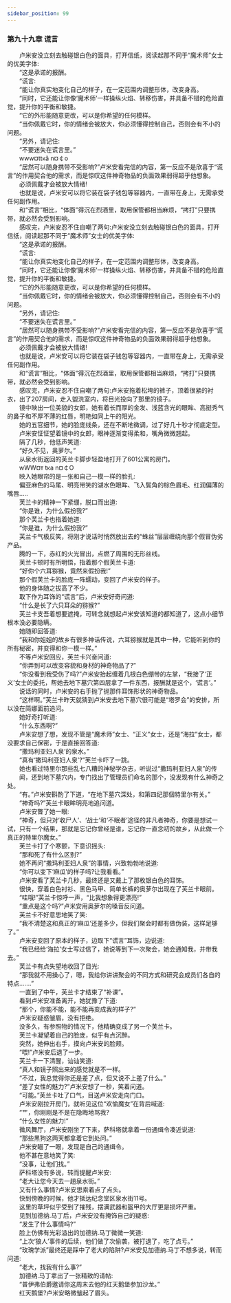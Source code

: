 ```yaml
---
sidebar_position: 99
---
```

### 第九十九章 谎言  


　　卢米安没立刻去触碰银白色的面具，打开信纸，阅读起那不同于“魔术师”女士的优美字体:  
　　“这是承诺的报酬。  
　　“谎言:  
　　“能让你真实地变化自己的样子，在一定范围内调整形体，改变身高。  
　　“同时，它还能让你像‘魔术师’一样操纵火焰、转移伤害，并具备不错的危险直觉，提升你的平衡和敏捷。  
　　“它的外形能随意更改，可以是你希望的任何模样。  
　　“当你佩戴它时，你的情绪会被放大，你必须懂得控制自己，否则会有不小的问题。  
　　“另外，请记住:  
　　“不要迷失在谎言里。”  
　　www¤ttκǎ n¤￠o  
　　“居然可以随身携带不受影响?”卢米安看完信的内容，第一反应不是欣喜于“谎言”的作用契合他的需求，而是惊叹这件神奇物品的负面效果弱得超乎他想象。  
　　必须佩戴才会被放大情绪!  
　　也就是说，卢米安可以将它装在袋子钱包等容器内，一直带在身上，无需承受任何副作用。  
　　和“谎言”相比，“体面”得沉在烈酒里，取用保管都相当麻烦，“拷打”只要携带，就必然会受到影响。  
　　感叹完，卢米安忍不住自嘲了两句:卢米安没立刻去触碰银白色的面具，打开信纸，阅读起那不同于“魔术师”女士的优美字体:  
　　“这是承诺的报酬。  
　　“谎言:  
　　“能让你真实地变化自己的样子，在一定范围内调整形体，改变身高。  
　　“同时，它还能让你像‘魔术师’一样操纵火焰、转移伤害，并具备不错的危险直觉，提升你的平衡和敏捷。  
　　“它的外形能随意更改，可以是你希望的任何模样。  
　　“当你佩戴它时，你的情绪会被放大，你必须懂得控制自己，否则会有不小的问题。  
　　“另外，请记住:  
　　“不要迷失在谎言里。”  
　　“居然可以随身携带不受影响?”卢米安看完信的内容，第一反应不是欣喜于“谎言”的作用契合他的需求，而是惊叹这件神奇物品的负面效果弱得超乎他想象。  
　　必须佩戴才会被放大情绪!  
　　也就是说，卢米安可以将它装在袋子钱包等容器内，一直带在身上，无需承受任何副作用。  
　　和“谎言”相比，“体面”得沉在烈酒里，取用保管都相当麻烦，“拷打”只要携带，就必然会受到影响。  
　　感叹完，卢米安忍不住自嘲了两句:卢米安拖着松垮的裤子，顶着很紧的衬衣，出了207房间，走入盥洗室内，将目光投向了那里的镜子。  
　　镜中映出一位美貌的女郎，她有着长而厚的金发、浅蓝含光的眼眸、高挺秀气的鼻子和不厚不薄的红唇，明艳如同上午的阳光。  
　　她的五官细节，她的脸庞线条，还在不断地微调，过了好几十秒才彻底定型。  
　　卢米安怔怔望着镜中的女郎，眼神逐渐变得柔和，嘴角微微翘起。  
　　隔了几秒，他低声笑道:  
　　“好久不见，奥萝尔。”  
　　从泉水街返回的芙兰卡脚步轻盈地打开了601公寓的房门。  
　　wWW¤т tκa n¤￠O  
　　映入她眼帘的是一张和自己一模一样的脸孔:  
　　偏亚麻色的马尾、明亮带笑的湖水色眼眸、飞入鬓角的棕色眉毛、红润偏薄的嘴唇.....  
　　芙兰卡的精神一下紧绷，脱口而出道:  
　　“你是谁，为什么假扮我?”  
　　那个芙兰卡也指着她道:  
　　“你是谁，为什么假扮我?”  
　　芙兰卡气极反笑，将刚才说话时悄然放出去的“蛛丝”层层缠绕向那个假冒伪劣产品。  
　　腾的一下，赤红的火光冒出，点燃了周围的无形丝线。  
　　芙兰卡顿时有所明悟，指着那个假芙兰卡道:  
　　“好你个六耳猕猴，竟然来假扮我!”  
　　那个假芙兰卡的脸庞一阵蠕动，变回了卢米安的样子。  
　　他的身体随之拔高了不少。  
　　取下作为耳饰的“谎言”后，卢米安好奇问道:  
　　“什么是长了六只耳朵的猕猴?”  
　　芙兰卡支吾着想要遮掩，可转念就想起卢米安该知道的都知道了，这点小细节根本没必要隐瞒。  
　　她随即回答道:  
　　“我和你姐姐的故乡有很多神话传说，六耳猕猴就是其中一种，它能听到你的所有秘密，并变得和你一模一样。”  
　　不等卢米安回应，芙兰卡兴奋问道:  
　　“你弄到可以改变容貌和身材的神奇物品了?”  
　　“你没看到我受伤了吗?”卢米安抬起缠着几根白色绷带的左掌，“我接了‘正义’女士的委托，帮她去地下墓穴第四层拿了一件东西，报酬就是这个，‘谎言’。”  
　　说话的同时，卢米安的右手抛了抛那件耳饰形状的神奇物品。  
　　“这样啊。”芙兰卡昨天就猜到卢米安去地下墓穴很可能是“塔罗会”的安排，所以没在简娜面前追问。  
　　她好奇打听道:  
　　“什么东西啊?”  
　　卢米安想了想，发现不管是“魔术师”女士、“正义”女士，还是“海拉”女士，都没要求自己保密，于是直接回答道:  
　　“撒玛利亚妇人泉’的泉水。”  
　　“真有‘撒玛利亚妇人泉’?”芙兰卡吓了一跳。  
　　她也看过特里尔那些乱七八糟的神秘学杂志，听说过“撒玛利亚妇人泉”的传  
　　闻，还到地下墓穴内，专门找出了管理员们命名的那个，没发现有什么神奇之处。  
　　“有。”卢米安斟酌了下道，“在地下墓穴深处，和第四纪那個特里尔有关。”  
　　“神奇吗?”芙兰卡眼眸明亮地追问道。  
　　卢米安瞥了她一眼:  
　　“神奇，但只对‘收尸人’、‘战士’和‘不眠者’途径的非凡者神奇，你要是想试一试，只有一个结果，那就是忘记你曾经是谁，忘记你一直念叨的故乡，从此做一个真正的特里尔魔女。”  
　　芙兰卡打了个寒颤，下意识摇头:  
　　“那和死了有什么区别?”  
　　她不再问“撒玛利亚妇人泉”的事情，兴致勃勃地说道:  
　　“你可以变下‘麻瓜’的样子吗?让我看看。”  
　　卢米安看了芙兰卡几秒，最终还是又戴上了那枚银白色的耳饰。  
　　很快，穿着白色衬衫、黑色马甲、简单长裤的奥萝尔出现在了芙兰卡眼前。  
　　“哇哦!”芙兰卡惊呼一声，“比我想象得更漂亮!”  
　　“重点是这个吗?”卢米安用奥萝尔的嗓音反问道。  
　　芙兰卡不好意思地笑了笑:  
　　“我不清楚这和真正的‘麻瓜’还差多少，但我们聚会时都有做伪装，这样足够了。”  
　　卢米安变回了原本的样子，边取下“谎言”耳饰，边说道:  
　　“我已经给‘海拉’女士写过信了，她说等到下一次聚会，她会通知我，并带我去。”  
　　芙兰卡有点失望地收回了目光:  
　　“那我就不用操心了，嗯，我给你讲讲聚会的不同方式和研究会成员们各自的特点.……”  
　　一直到了中午，芙兰卡才结束了“补课”。  
　　看到卢米安准备离开，她犹豫了下道:  
　　“那个，你能不能，能不能再变成我的样子?”  
　　卢米安疑惑皱眉，没有拒绝。  
　　没多久，有参照物的情况下，他精确变成了另一个芙兰卡。  
　　芙兰卡凝望着自己的脸庞，似乎有点沉醉。  
　　突然，她伸出右手，摸向卢米安的脸颊。  
　　“喂!”卢米安后退了一步。  
　　芙兰卡一下清醒，讪讪笑道:  
　　“真人和镜子照出来的感觉就是不一样。  
　　“不过，我总觉得你还是差了点，但又说不上差了什么。”  
　　“差了女性的魅力?”卢米安想了一秒，笑着问道。  
　　“可能。”芙兰卡吐了口气，目送卢米安走向门口。  
　　卢米安刚拉开房门，就听见这位“欢愉魔女”在背后喊道:  
　　“艹，你刚刚是不是在隐晦地骂我?  
　　“什么女性的魅力!”  
　　微风舞厅，卢米安刚坐了下来，萨科塔就拿着一份通缉令凑近说道:  
　　“那些黑狗这两天都拿着它到处问。”  
　　卢米安瞄了一眼，发现是自己的通缉令。  
　　他不甚在意地笑了笑:  
　　“没事，让他们找。”  
　　萨科塔没有多说，转而提醒卢米安:  
　　“老大让您今天去一趟泉水街。”  
　　又有什么事情?卢米安思索着点了点头。  
　　快到傍晚的时候，他才抵达纪念堂区泉水街11号。  
　　这里的草坪似乎受到了摧残，摆满武器和盔甲的大厅更是损坏严重。  
　　见到加德纳.马丁后，卢米安没有掩饰自己的疑惑:  
　　“发生了什么事情吗?”  
　　脸上仿佛有光彩溢出的加德纳.马丁微微一笑道:  
　　“上次‘狼人’事件的后续，他们做了次偷袭，被打退了，吃了点亏。”  
　　“玫瑰学派”最终还是踩中了老大的陷阱?卢米安见加德纳.马丁不想多说，转而问道:  
　　“老大，找我有什么事?”  
　　加德纳.马丁拿出了一张精致的请帖:  
　　“普伊弗伯爵邀请你这周末去他的红天鹅堡参加沙龙。”  
　　红天鹅堡?卢米安略微皱起了眉头。  
